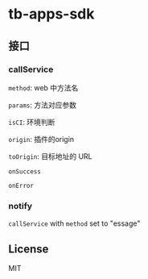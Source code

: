 # tb-apps-sdk

## 接口

### callService

`method`: web 中方法名

`params`: 方法对应参数

`isCI`: 环境判断

`origin`: 插件的origin

`toOrigin`: 目标地址的 URL

`onSuccess`

`onError`

### notify

`callService` with `method` set to "essage"

## License
MIT
